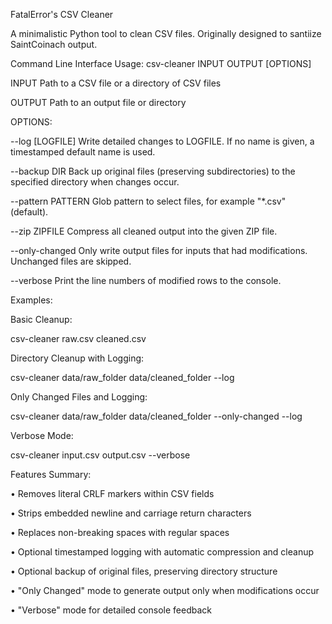 FatalError's CSV Cleaner


A minimalistic Python tool to clean CSV files. Originally designed to santiize SaintCoinach output.


Command Line Interface Usage:
csv-cleaner INPUT OUTPUT [OPTIONS]


INPUT           Path to a CSV file or a directory of CSV files

OUTPUT          Path to an output file or directory


OPTIONS:

--log [LOGFILE]        Write detailed changes to LOGFILE. If no name is given, a timestamped default name is used.

--backup DIR           Back up original files (preserving subdirectories) to the specified directory when changes occur.

--pattern PATTERN      Glob pattern to select files, for example "*.csv" (default).

--zip ZIPFILE          Compress all cleaned output into the given ZIP file.

--only-changed         Only write output files for inputs that had modifications. Unchanged files are skipped.

--verbose              Print the line numbers of modified rows to the console.



Examples:


Basic Cleanup:

csv-cleaner raw.csv cleaned.csv


Directory Cleanup with Logging:

csv-cleaner data/raw_folder data/cleaned_folder --log


Only Changed Files and Logging:

csv-cleaner data/raw_folder data/cleaned_folder --only-changed --log


Verbose Mode:

csv-cleaner input.csv output.csv --verbose



Features Summary:

• Removes literal CRLF markers within CSV fields

• Strips embedded newline and carriage return characters

• Replaces non-breaking spaces with regular spaces

• Optional timestamped logging with automatic compression and cleanup

• Optional backup of original files, preserving directory structure

• "Only Changed" mode to generate output only when modifications occur

• "Verbose" mode for detailed console feedback
